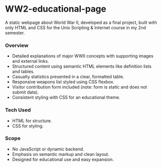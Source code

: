 # WW2-educational-page
A static webpage about World War II, developed as a final project, built with only HTML and CSS for the Unix Scripting & Internet course in my 2nd semester. 

### Overview
- Detailed explanations of major WWII concepts with supporting images and external links.
- Structured content using semantic HTML elements like definition lists and tables.
- Casualty statistics presented in a clear, formatted table.
- Responsive weapons list styled using CSS flexbox.
- Visitor contribution form included (note: form is static and does not submit data).
- Consistent styling with CSS for an educational theme.

### Tech Used
- HTML for structure.
- CSS for styling.

### Scope
- No JavaScript or dynamic backend.
- Emphasis on semantic markup and clean layout.
- Designed for educational use and easy expansion.
